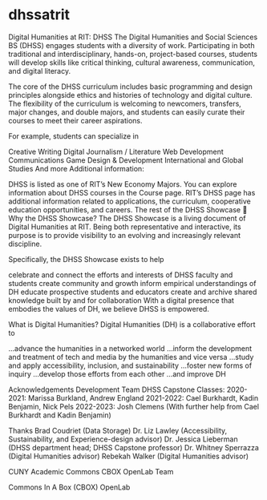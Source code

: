 # dhssatrit
Digital Humanities at RIT: DHSS
The Digital Humanities and Social Sciences BS (DHSS) engages students with a diversity of work. Participating in both traditional and interdisciplinary, hands-on, project-based courses, students will develop skills like critical thinking, cultural awareness, communication, and digital literacy.

The core of the DHSS curriculum includes basic programming and design principles alongside ethics and histories of technology and digital culture. The flexibility of the curriculum is welcoming to newcomers, transfers, major changes, and double majors, and students can easily curate their courses to meet their career aspirations.

For example, students can specialize in

Creative Writing
Digital Journalism / Literature
Web Development
Communications
Game Design & Development
International and Global Studies
And more
Additional information:

DHSS is listed as one of RIT’s New Economy Majors.
You can explore information about DHSS courses in the Course page.
RIT’s DHSS page has additional information related to applications, the curriculum, cooperative education opportunities, and careers. 
The rest of the DHSS Showcase 🙂
Why the DHSS Showcase?
The DHSS Showcase is a living document of Digital Humanities at RIT. Being both representative and interactive, its purpose is to provide visibility to an evolving and increasingly relevant discipline.

Specifically, the DHSS Showcase exists to help

celebrate and connect the efforts and interests of DHSS faculty and students 
create community and growth
inform empirical understandings of DH
educate prospective students and educators
create and archive shared knowledge built by and for collaboration
With a digital presence that embodies the values of DH, we believe DHSS is empowered.

What is Digital Humanities?
Digital Humanities (DH) is a collaborative effort to

…advance the humanities in a networked world
…inform the development and treatment of tech and media by the humanities and vice versa
…study and apply accessibility, inclusion, and sustainability
…foster new forms of inquiry
…develop those efforts from each other
…and improve DH

Acknowledgements
Development Team
DHSS Capstone Classes:
2020-2021: Marissa Burkland, Andrew England
2021-2022: Cael Burkhardt, Kadin Benjamin, Nick Pels
2022-2023: Josh Clemens (With further help from Cael Burkhardt and Kadin Benjamin)

Thanks
Brad Coudriet (Data Storage)
Dr. Liz Lawley (Accessibility, Sustainability, and Experience-design advisor)
Dr. Jessica Lieberman (DHSS department head; DHSS Capstone professor)
Dr. Whitney Sperrazza (Digital Humanities advisor)
Rebekah Walker (Digital Humanities advisor)

CUNY Academic Commons
CBOX OpenLab Team

Commons In A Box (CBOX) OpenLab
